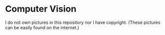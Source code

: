 # Computer Vision
I do not own pictures in this repository nor I have copyright.
(These pictures can be easily found on the internet.)